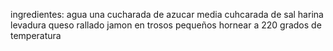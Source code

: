 ingredientes:
agua
una cucharada de azucar
media cuhcarada de sal
harina
levadura
queso rallado
jamon en trosos pequeños
hornear a 220 grados de temperatura
